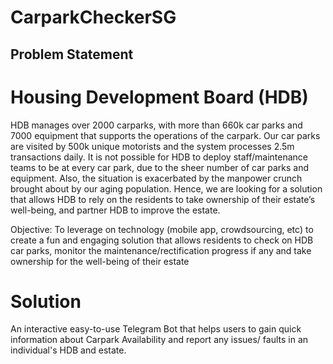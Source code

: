 # CarparkCheckerSG

## Problem Statement
# Housing Development Board (HDB)
HDB manages over 2000 carparks, with more than 660k car parks and 7000 equipment that supports the operations of the carpark. Our car parks are visited by 500k unique motorists and the system processes 2.5m transactions daily. It is not possible for HDB to deploy staff/maintenance teams to be at every car park, due to the sheer number of car parks and equipment. Also, the situation is exacerbated by the manpower crunch brought about by our aging population. Hence, we are looking for a solution that allows HDB to rely on the residents to take ownership of their estate’s well-being, and partner HDB to improve the estate.

 Objective: To leverage on technology (mobile app, crowdsourcing, etc) to create a fun and engaging solution that allows residents to check on HDB car parks, monitor the maintenance/rectification progress if any and take ownership for the well-being of their estate
 
 # Solution
 
An interactive easy-to-use Telegram Bot that helps users to gain quick information about Carpark Availability and report any issues/ faults in an individual's HDB and estate. 


